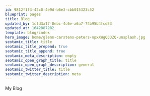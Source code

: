 ```yaml
---
id: 9812f1f3-42c0-4e9d-b6e3-cbb015323c52
blueprint: pages
title: Blog
updated_by: 1cfd3a17-8ebc-4c6e-a6a7-74b95b4fcd53
updated_at: 1642887282
template: blog/index
hero_image: home/glenn-carstens-peters-npxXWgQ33ZQ-unsplash.jpg
seotamic_title: title
seotamic_title_prepend: true
seotamic_title_append: true
seotamic_meta_description: empty
seotamic_open_graph_title: title
seotamic_open_graph_description: general
seotamic_twitter_title: title
seotamic_twitter_description: meta
---
```

My Blog